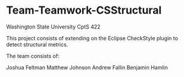 # Team-Teamwork-CSStructural

Washington State University CptS 422

This project consists of extending on the Eclipse CheckStyle plugin to detect structural metrics.

The team consists of:

Joshua Feltman
Matthew Johnson
Andrew Fallin
Benjamin Hamlin
